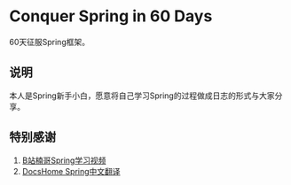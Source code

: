 # Conquer Spring in 60 Days

60天征服Spring框架。

## 说明

本人是Spring新手小白，愿意将自己学习Spring的过程做成日志的形式与大家分享。

## 特别感谢

1. [B站楠哥Spring学习视频](https://www.bilibili.com/video/BV1ZF411B7Wu)
2. [DocsHome Spring中文翻译](https://github.com/DocsHome/spring-docs)



